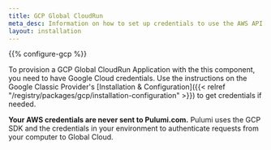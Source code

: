 ```yaml
---
title: GCP Global CloudRun
meta_desc: Information on how to set up credentials to use the AWS API Gateway component.
layout: installation
---
```


{{% configure-gcp %}}

To provision a GCP Global CloudRun Application with the this component, you need to have Google Cloud credentials. Use the instructions on the Google Classic Provider's [Installation & Configuration]({{< relref "/registry/packages/gcp/installation-configuration" >}}) to get credentials if needed.

**Your AWS credentials are never sent to Pulumi.com.** Pulumi uses the GCP SDK and the credentials in your environment to authenticate requests from your computer to Global Cloud.
